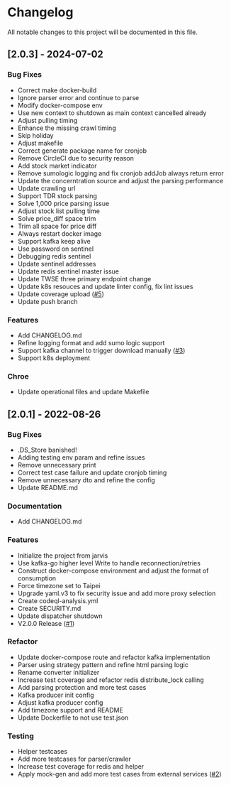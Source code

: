 # Changelog

All notable changes to this project will be documented in this file.

## [2.0.3] - 2024-07-02

### Bug Fixes

- Correct make docker-build
- Ignore parser error and continue to parse
- Modify docker-compose env
- Use new context to shutdown as main context cancelled already
- Adjust pulling timing
- Enhance the missing crawl timing
- Skip holiday
- Adjust makefile
- Correct generate package name for cronjob
- Remove CircleCI due to security reason
- Add stock market indicator
- Remove sumologic logging and fix cronjob addJob always return error
- Update the concerntration source and adjust the parsing performance
- Update crawling url
- Support TDR stock parsing
- Solve 1,000 price parsing issue
- Adjust stock list pulling time
- Solve price_diff space trim
- Trim all space for price diff
- Always restart docker image
- Support kafka keep alive
- Use password on sentinel
- Debugging redis sentinel
- Update sentinel addresses
- Update redis sentinel master issue
- Update TWSE three primary endpoint change
- Update k8s resouces and update linter config, fix lint issues
- Update coverage upload ([#5](https://github.com/samwang0723/stock-crawler/issues/5))
- Update push branch

### Features

- Add CHANGELOG.md
- Refine logging format and add sumo logic support
- Support kafka channel to trigger download manually ([#3](https://github.com/samwang0723/stock-crawler/issues/3))
- Support k8s deployment

### Chroe

- Update operational files and update Makefile

## [2.0.1] - 2022-08-26

### Bug Fixes

- .DS_Store banished!
- Adding testing env param and refine issues
- Remove unnecessary print
- Correct test case failure and update cronjob timing
- Remove unnecessary dto and refine the config
- Update README.md

### Documentation

- Add CHANGELOG.md

### Features

- Initialize the project from jarvis
- Use kafka-go higher level Write to handle reconnection/retries
- Construct docker-compose environment and adjust the format of consumption
- Force timezone set to Taipei
- Upgrade yaml.v3 to fix security issue and add more proxy selection
- Create codeql-analysis.yml
- Create SECURITY.md
- Update dispatcher shutdown
- V2.0.0 Release ([#1](https://github.com/samwang0723/stock-crawler/issues/1))

### Refactor

- Update docker-compose route and refactor kafka implementation
- Parser using strategy pattern and refine html parsing logic
- Rename converter initializer
- Increase test coverage and refactor redis distribute_lock calling
- Add parsing protection and more test cases
- Kafka producer init config
- Adjust kafka producer config
- Add timezone support and README
- Update Dockerfile to not use test.json

### Testing

- Helper testcases
- Add more testcases for parser/crawler
- Increase test coverage for redis and helper
- Apply mock-gen and add more test cases from external services ([#2](https://github.com/samwang0723/stock-crawler/issues/2))

<!-- generated by git-cliff -->
